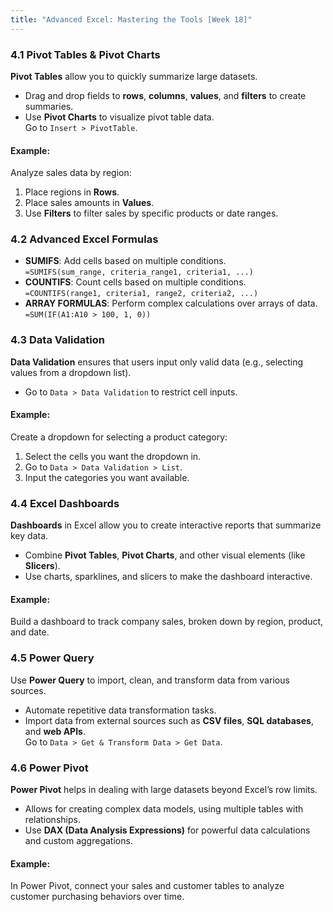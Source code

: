 ```yaml
---
title: "Advanced Excel: Mastering the Tools [Week 18]"
---
```

### 4.1 Pivot Tables & Pivot Charts
**Pivot Tables** allow you to quickly summarize large datasets.
- Drag and drop fields to **rows**, **columns**, **values**, and **filters** to create summaries.
- Use **Pivot Charts** to visualize pivot table data.  
  Go to `Insert > PivotTable`.

#### Example:
Analyze sales data by region:
1. Place regions in **Rows**.
2. Place sales amounts in **Values**.
3. Use **Filters** to filter sales by specific products or date ranges.

### 4.2 Advanced Excel Formulas
- **SUMIFS**: Add cells based on multiple conditions.  
  `=SUMIFS(sum_range, criteria_range1, criteria1, ...)`
- **COUNTIFS**: Count cells based on multiple conditions.  
  `=COUNTIFS(range1, criteria1, range2, criteria2, ...)`
- **ARRAY FORMULAS**: Perform complex calculations over arrays of data.  
  `=SUM(IF(A1:A10 > 100, 1, 0))`

### 4.3 Data Validation
**Data Validation** ensures that users input only valid data (e.g., selecting values from a dropdown list).
- Go to `Data > Data Validation` to restrict cell inputs.

#### Example:
Create a dropdown for selecting a product category:
1. Select the cells you want the dropdown in.
2. Go to `Data > Data Validation > List`.
3. Input the categories you want available.

### 4.4 Excel Dashboards
**Dashboards** in Excel allow you to create interactive reports that summarize key data.
- Combine **Pivot Tables**, **Pivot Charts**, and other visual elements (like **Slicers**).
- Use charts, sparklines, and slicers to make the dashboard interactive.

#### Example:
Build a dashboard to track company sales, broken down by region, product, and date.

### 4.5 Power Query
Use **Power Query** to import, clean, and transform data from various sources.
- Automate repetitive data transformation tasks.
- Import data from external sources such as **CSV files**, **SQL databases**, and **web APIs**.  
  Go to `Data > Get & Transform Data > Get Data`.

### 4.6 Power Pivot
**Power Pivot** helps in dealing with large datasets beyond Excel’s row limits.
- Allows for creating complex data models, using multiple tables with relationships.
- Use **DAX (Data Analysis Expressions)** for powerful data calculations and custom aggregations.

#### Example:
In Power Pivot, connect your sales and customer tables to analyze customer purchasing behaviors over time.

